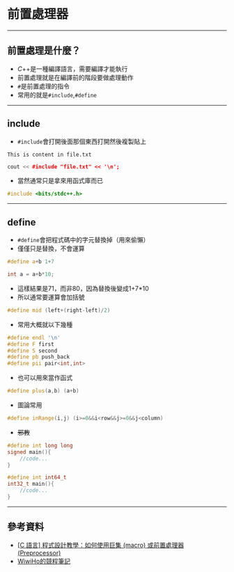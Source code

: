 # 前置處理器
---
## 前置處理是什麼？
- $C$++是一種編譯語言，需要編譯才能執行
- 前置處理就是在編譯前的階段要做處理動作
- `#`是前置處理的指令
- 常用的就是`#include`,`#define`
---
## include
- `#include`會打開後面那個東西打開然後複製貼上
```text
This is content in file.txt
```
```cpp
cout << #include "file.txt" << '\n';
```
- 當然通常只是拿來用函式庫而已
```cpp
#include <bits/stdc++.h>
```
---
## define
- `#define`會把程式碼中的字元替換掉（用來偷懶）
- 僅僅只是替換，不會運算
```cpp
#define a+b 1+7
```
```cpp
int a = a+b*10;
```
- 這樣結果是71，而非80，因為替換後變成1+7*10
- 所以通常要運算會加括號
```cpp
#define mid (left+(right-left)/2)
```
- 常用大概就以下幾種
```cpp
#define endl '\n'
#define F first
#define S second
#define pb push_back
#define pii pair<int,int>
```
- 也可以用來當作函式
```cpp
#define plus(a,b) (a+b)
```
- 圖論常用
```cpp
#define inRange(i,j) (i>=0&&i<row&&j>=0&&j<column)
```
- ~~邪教~~
```cpp
#define int long long
signed main(){
    //code...
}
```
```cpp
#define int int64_t
int32_t main(){
    //code...
}
```
---
## 參考資料
- [[C 語言] 程式設計教學：如何使用巨集 (macro) 或前置處理器 (Preprocessor)](https://opensourcedoc.com/c-programming/preprocessor/)
- [WiwiHo的競程筆記](https://cp.wiwiho.me/preprocessor/)


